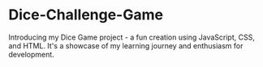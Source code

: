 # Dice-Challenge-Game
Introducing my Dice Game project - a fun creation using JavaScript, CSS, and HTML. It's a showcase of my learning journey and enthusiasm for development.
